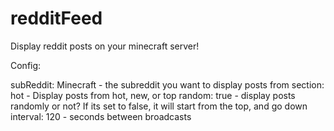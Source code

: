 redditFeed
==========

Display reddit posts on your minecraft server!


Config:


subReddit: Minecraft    - the subreddit you want to display posts from
section: hot            - Display posts from hot, new, or top
random: true            - display posts randomly or not? If its set to false, it will start from the top, and go down
interval: 120           - seconds between broadcasts
